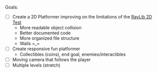 Goals:
- [ ] Create a 2D Platformer improving on the limitations of the [RayLib 2D Test]()
    - More readable object collision
    - Better documented code
    - More organized file structure
    - Walls =_=
- [ ] Create responsive fun platformer
    - Collectibles (coins), end goal, enemies/interactibles
- [ ] Moving camera that follows the player
- [ ] Multiple levels (stretch)
